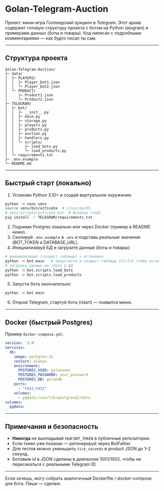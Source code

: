 # Golan-Telegram-Auction

Проект: мини-игра *Голландский аукцион* в Telegram.
Этот архив содержит готовую структуру проекта с ботом на Python (aiogram) и примерами данных (боты и товары).
Код написан с подробными комментариями — как будто писал ты сам.

---
## Структура проекта

```
Golan-Telegram-Auction/
├─ data/
│  ├─ PLAYERS/
│  │  ├─ Player_bot1.json
│  │  └─ Player_bot2.json
│  └─ PRODUCT/
│     ├─ Product1.json
│     └─ Product2.json
├─ TELEGRAM/
│  ├─ bot/
│  │  ├─ __init__.py
│  │  ├─ main.py
│  │  ├─ storage.py
│  │  ├─ players.py
│  │  ├─ products.py
│  │  ├─ auction.py
│  │  ├─ handlers.py
│  │  └─ scripts/
│  │     ├─ load_bots.py
│  │     └─ load_products.py
│  └─ requirements.txt
├─ .env.example
└─ README.md
```

---
## Быстрый старт (локально)

1. Установи Python 3.10+ и создай виртуальное окружение:
```bash
python -m venv venv
source venv/bin/activate  # Linux/macOS
# venv\Scripts\activate.bat  # Windows (cmd)
pip install -r TELEGRAM/requirements.txt
```

2. Подними Postgres локально или через Docker (пример в README ниже).
3. Скопируй `.env.example` в `.env` и подставь реальные значения (BOT_TOKEN и DATABASE_URL).
4. Инициализируй БД и загрузите данные (боты и товары):
```bash
# инициализация (создаст таблицы) + остановка
python -m bot.main   # запустится и создаст таблицы (Ctrl+C чтобы остановить)
# загрузка данных из /data в БД
python -m bot.scripts.load_bots
python -m bot.scripts.load_products
```
5. Запусти бота окончательно:
```bash
python -m bot.main
```

6. Открой Telegram, стартуй бота (/start) — появится меню.

---
## Docker (быстрый Postgres)

Пример `docker-compose.yml`:
```yaml
version: '3.8'
services:
  db:
    image: postgres:15
    restart: always
    environment:
      POSTGRES_USER: golanuser
      POSTGRES_PASSWORD: your_password
      POSTGRES_DB: golandb
    ports:
      - "5432:5432"
    volumes:
      - pgdata:/var/lib/postgresql/data
volumes:
  pgdata:
```

---
## Примечания и безопасность
- **Никогда** не выкладывай real `BOT_TOKEN` в публичные репозитории.
- Если токен уже показан — регенерируй через BotFather.
- Для тестов можно уменьшить `tick_seconds` в product JSON до 1–2 секунд.
- Ботовым id в JSON сделаны в диапазоне 1001/1002, чтобы не пересекаться с реальными Telegram ID.

---
Если хочешь, могу собрать аналогичный Dockerfile / docker-compose для бота. Пиши — сделаю.
